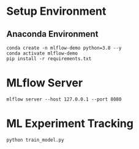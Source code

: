 # Setup Environment
## Anaconda Environment

```
conda create -n mlflow-demo python=3.8 --y
conda activate mlflow-demo
pip install -r requirements.txt
```

# MLflow Server
```
mlflow server --host 127.0.0.1 --port 8080
```

# ML Experiment Tracking
```
python train_model.py
```